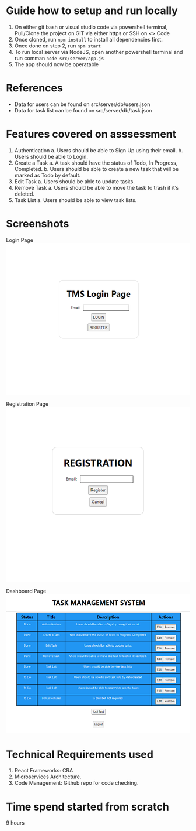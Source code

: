 # Guide how to setup and run locally
1. On either git bash or visual studio code via powershell terminal, Pull/Clone the project on GIT via either https or SSH on <> Code
2. Once cloned, run `npm install` to install all dependencies first.
3. Once done on step 2, run `npm start`
4. To run local server via NodeJS, open another powershell terminal and run comman `node src/server/app.js`
5. The app should now be operatable

# References
* Data for users can be found on src/server/db/users.json
* Data for task list can be found on src/server/db/task.json

# Features covered on asssessment
1. Authentication
    a. Users should be able to Sign Up using their email.
    b. Users should be able to Login.
2. Create a Task
    a. A task should have the status of Todo, In Progress, Completed.
    b. Users should be able to create a new task that will be marked as Todo by default.
3. Edit Task
    a. Users should be able to update tasks.
4. Remove Task
    a. Users should be able to move the task to trash if it’s deleted.
5. Task List
    a. Users should be able to view task lists.

# Screenshots
Login Page
![Alt text](image.png)

Registration Page
![Alt text](image-1.png)

Dashboard Page
![Alt text](image-2.png)

# Technical Requirements used
1. React Frameworks:  CRA
2. Microservices Architecture.
3. Code Management: Github repo for code checking.

# Time spend started from scratch
9 hours
